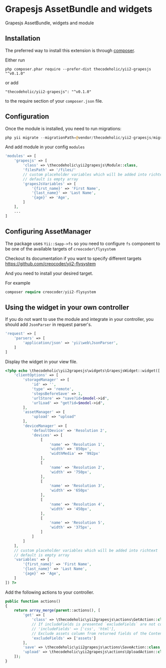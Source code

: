 Grapesjs AssetBundle and widgets
================================
Grapesjs AssetBundle, widgets and module

Installation
------------

The preferred way to install this extension is through [composer](http://getcomposer.org/download/).

Either run

```
php composer.phar require --prefer-dist thecodeholic/yii2-grapesjs "^v0.1.0"
```

or add

```
"thecodeholic/yii2-grapesjs": "^v0.1.0"
```

to the require section of your `composer.json` file.


Configuration
-----

Once the module is installed, you need to run migrations:

```php
php yii migrate --migrationPath=@vendor/thecodeholic/yii2-grapesjs/migrations
```

And add module in your config `modules`

```php
'modules' => [
    'grapesjs' => [
        'class' => \thecodeholic\yii2grapesjs\Module::class,
        'filesPath' => '/files/'
        // custom placeholder variables which will be added into richtext
        // default is empty array
        'grapesJsVariables' => [
            '{first_name}' => 'First Name',
            '{last_name}' => 'Last Name',
            '{age}' => 'Age',
        ]
    ],
    ...
]
```

Configuring AssetManager
------------------------
The package uses `Yii::$app->fs` so you need to configure `fs` component to be one of the available
targets of `creocoder\flysystem`

Checkout its documentation if you want to specify different targets
https://github.com/creocoder/yii2-flysystem

And you need to install your desired target.

For example
```php
composer require creocoder/yii2-flysystem
```

Using the widget in your own controller
---------------------------------------
If you do not want to use the module and integrate in your controller, you should add `JsonParser` in request parser's.

```php
'request' => [
    'parsers' => [
        'application/json' => 'yii\web\JsonParser',
    ]
]
```

Display the widget in your view file.

```php
<?php echo \thecodeholic\yii2grapesjs\widgets\GrapesjsWidget::widget([
    'clientOptions' => [
        'storageManager' => [
            'id' => '',
            'type' => 'remote',
            'stepsBeforeSave' => 1,
            'urlStore' => "save?id=$model->id",
            'urlLoad' => "get?id=$model->id",
        ],
        'assetManager' => [
            'upload' => "upload"
        ],
        'deviceManager' => [
            'defaultDevice' => 'Resolution 2',
            'devices' => [
                [
                    'name' => 'Resolution 1',
                    'width' => '850px',
                    'widthMedia' => '992px'
                ],
                [
                    'name' => 'Resolution 2',
                    'width' => '750px',
                ],
                [
                    'name' => 'Resolution 3',
                    'width' => '650px'
                ],
                [
                    'name' => 'Resolution 4',
                    'width' => '450px',
                ],
                [
                    'name' => 'Resolution 5',
                    'width' => '375px',
                ]
            ]
        ]
    ],
    // custom placeholder variables which will be added into richtext
    // default is empty array
    'variables' => [
        '{first_name}' => 'First Name',
        '{last_name}' => 'Last Name',
        '{age}' => 'Age',
    ]
]) ?>
```

Add the following actions to your controller.

```php
public function actions()
{
    return array_merge(parent::actions(), [
        'get' => [
            'class' => \thecodeholic\yii2grapesjs\actions\GetAction::class,
            // If includeFields is presented `excludeFields` are not considered
            // 'includeFields' => ['css', 'html'],
            // Exclude assets column from returned fields of the Content model
            'excludeFields' => ['assets']
        ],
        'save' => \thecodeholic\yii2grapesjs\actions\SaveAction::class,
        'upload' => \thecodeholic\yii2grapesjs\actions\UploadAction::class
    ]);
}
```
